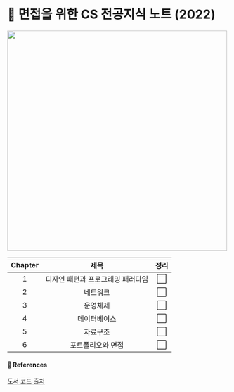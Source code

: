 <h1> 📑 면접을 위한 CS 전공지식 노트 (2022) </h1>

<img src="https://github.com/JeongwooHam/FE_Study_Logs/assets/123251211/97aa7a77-aadf-495c-b869-9e32713bd5e6" height="500px"/>

| Chapter |               제목                | 정리 |
| :-----: | :-------------------------------: | :--: |
|    1    | 디자인 패턴과 프로그래밍 패러다임 |  ⬜  |
|    2    |             네트워크              |  ⬜  |
|    3    |             운영체제              |  ⬜  |
|    4    |           데이터베이스            |  ⬜  |
|    5    |             자료구조              |  ⬜  |
|    6    |         포트폴리오와 면접         |  ⬜  |

#### 🔎 References

[도서 코드 출처](https://github.com/wnghdcjfe/csnote)

